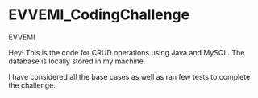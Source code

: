 # EVVEMI_CodingChallenge
EVVEMI

Hey!
This is the code for CRUD operations using Java and MySQL. The database is locally stored in my machine.

I have considered all the base cases as well as ran few tests to complete the challenge.
